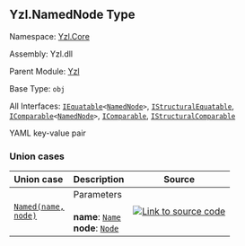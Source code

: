## Yzl.NamedNode Type

Namespace: [Yzl.Core](http://localhost:8089/reference/yzl-core)

Assembly: Yzl.dll

Parent Module: [Yzl](http://localhost:8089/reference/yzl-core-yzl)

Base Type: <code>obj</code>

All Interfaces: <code><span><a href="https://docs.microsoft.com/dotnet/api/system.iequatable-1">IEquatable</a>&lt;<a href="http://localhost:8089/reference/yzl-core-yzl-namednode">NamedNode</a>&gt;</span></code>, <code><a href="https://docs.microsoft.com/dotnet/api/system.collections.istructuralequatable">IStructuralEquatable</a></code>, <code><span><a href="https://docs.microsoft.com/dotnet/api/system.icomparable-1">IComparable</a>&lt;<a href="http://localhost:8089/reference/yzl-core-yzl-namednode">NamedNode</a>&gt;</span></code>, <code><a href="https://docs.microsoft.com/dotnet/api/system.icomparable">IComparable</a></code>, <code><a href="https://docs.microsoft.com/dotnet/api/system.collections.istructuralcomparable">IStructuralComparable</a></code>

YAML key-value pair

### Union cases

Union case | Description | Source
:--- | :--- | :---:
[<code><span>Named(<span>name,&#32;node</span>)</span></code>](#Named) | Parameters<br /><br />**name**: <code><a href="http://localhost:8089/reference/yzl-core-yzl-name">Name</a></code><br />**node**: <code><a href="http://localhost:8089/reference/yzl-core-yzl-node">Node</a></code><br /> | [![Link to source code](http://localhost:8089/content/img/github.png)](https://github.com/queil/yzl/tree/master/src/Yzl/Yzl.fs#L69-69)



